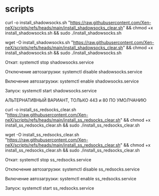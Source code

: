 # scripts

curl -o install_shadowsocks.sh "https://raw.githubusercontent.com/Xen-neX/scripts/refs/heads/main/install_shadowsocks_clear.sh" && chmod +x install_shadowsocks.sh && sudo ./install_shadowsocks.sh

wget -O install_shadowsocks.sh "https://raw.githubusercontent.com/Xen-neX/scripts/refs/heads/main/install_shadowsocks_clear.sh" && chmod +x install_shadowsocks.sh && sudo ./install_shadowsocks.sh

Откат: systemctl stop shadowsocks.service

Отключение автозагрузки: systemctl disable shadowsocks.service

Включение автозагрузки: systemctl enable shadowsocks.service

Запуск: systemctl start shadowsocks.service

АЛЬТЕРНАТИВНЫЙ ВАРИАНТ, ТОЛЬКО 443 и 80 ПО УМОЛЧАНИЮ

curl -o install_ss_redsocks_clear.sh "https://raw.githubusercontent.com/Xen-neX/scripts/refs/heads/main/install_ss_redsocks_clear.sh" && chmod +x install_ss_redsocks_clear.sh && sudo ./install_ss_redsocks_clear.sh

wget -O install_ss_redsocks_clear.sh "https://raw.githubusercontent.com/Xen-neX/scripts/refs/heads/main/install_ss_redsocks_clear.sh" && chmod +x install_ss_redsocks_clear.sh && sudo ./install_ss_redsocks_clear.sh

Откат: systemctl stop ss_redsocks.service

Отключение автозагрузки: systemctl disable ss_redsocks.service

Включение автозагрузки: systemctl enable ss_redsocks.service

Запуск: systemctl start ss_redsocks.service
